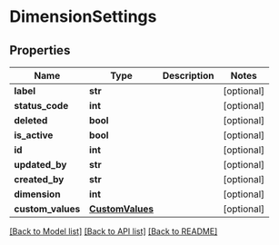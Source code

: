 # DimensionSettings

## Properties
Name | Type | Description | Notes
------------ | ------------- | ------------- | -------------
**label** | **str** |  | [optional] 
**status_code** | **int** |  | [optional] 
**deleted** | **bool** |  | [optional] 
**is_active** | **bool** |  | [optional] 
**id** | **int** |  | [optional] 
**updated_by** | **str** |  | [optional] 
**created_by** | **str** |  | [optional] 
**dimension** | **int** |  | [optional] 
**custom_values** | [**CustomValues**](CustomValues.md) |  | [optional] 

[[Back to Model list]](../README.md#documentation-for-models) [[Back to API list]](../README.md#documentation-for-api-endpoints) [[Back to README]](../README.md)

